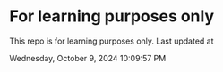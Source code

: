 # For learning purposes only
This repo is for learning purposes only.
Last updated at

Wednesday, October 9, 2024 10:09:57 PM

